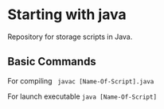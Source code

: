 # Starting with java

Repository for storage scripts in Java.

## Basic Commands

For compiling ``` javac [Name-Of-Script].java```

For launch executable ```java [Name-Of-Script]```
